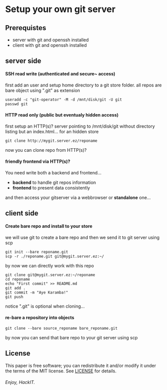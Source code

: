 Setup your own git server
=========================

## Prerequistes

* server with git and openssh installed
* client with git and openssh installed

## server side 


#### SSH read write (authenticated and secure~ access)
first add an user and setup home directory to a git store folder.
all repos are bare object using ".git" as extension

```shell
useradd -c "git-operator" -M -d /mnt/disk/git -U git
passwd git
```

#### HTTP read only (public but eventualy hidden access)

first setup an HTTP(s)? server pointing to /mnt/disk/git
without directory listing but an index.html... for an hidden store

```shell
git clone http://mygit.server.ez/reponame
```
now you can clone repo from HTTP(s)?

#### friendly frontend via HTTP(s)?

You need write both a backend and frontend...

* **backend** to handle git repos information
* **frontend** to present data consistently

and then access your gitserver via a webbrowser or **standalone** one...

## client side


#### Create bare repo and install to your store

we will use git to create a bare repo and then we send it to git server using scp

```shell
git init --bare reponame.git
scp -r ./reponame.git git@mygit.server.ez:~/
```

by now we can directly work with this repo


```shell
git clone git@mygit.server.ez:~/reponame
cd reponame
echo "First commit" >> README.md
git add .
git commit -m "Aye Karamba!"
git push
```

notice ".git" is optional when cloning...


#### re-bare a repository into objects

```shell
git clone --bare source_reponame bare_reponame.git
```

by now you can send that bare repo to your git server using scp

## License
This paper is free software; you can redistribute it and/or modify it under
the terms of the MIT license. See [LICENSE](LICENSE) for details.

###### Enjoy,                                               HackIT.
